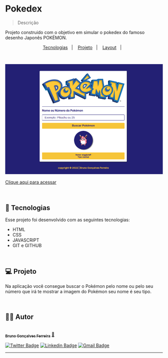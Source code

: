 # Pokedex

> Descrição

Projeto construido com o objetivo em simular o pokedex do famoso desenho Japonês POKÉMON.

<p align="center">
  <a href="#-tecnologias">Tecnologias</a>&nbsp;&nbsp;&nbsp;|&nbsp;&nbsp;&nbsp;
  <a href="#-projeto">Projeto</a>&nbsp;&nbsp;&nbsp;|&nbsp;&nbsp;&nbsp;
  <a href="#-layout">Layout</a>&nbsp;&nbsp;&nbsp;|&nbsp;&nbsp;&nbsp;
</p>

<br>

![preview](./.github/preview.png)

[Clique aqui para acessar](https://brunogoncalvesferreira.github.io/NLWeSports/)

<br>

## 🚀 Tecnologias

Esse projeto foi desenvolvido com as seguintes tecnologias:

- HTML
- CSS
- JAVASCRIPT
- GIT e GITHUB

<br>

## 💻 Projeto

Na aplicação você consegue buscar o Pokémon pelo nome ou pelo seu número que irá te mostrar a imagem do Pokémon seu nome é seu tipo.

<br>

## 🧑‍💻 Autor

<a href="https://www.instagram.com/brunogonferreira/">
 <img style="border-radius: 50%;" src="https://github.com/brunogoncalvesferreira.png" width="100px;" alt=""/>
 <br />
 <sub><b>Bruno Gonçalves Ferreira</b></sub></a> <a href="https://github.com/brunogoncalvesferreira" title="Bruno Gonçalves Ferreira">🚀</a>
 <br />

[![Twitter Badge](https://img.shields.io/badge/-@BrunoGoFerreir-1ca0f1?style=flat-square&labelColor=1ca0f1&logo=twitter&logoColor=white&link=https://twitter.com/BrunoGoferreir)](https://twitter.com/BrunoGoferreir) [![Linkedin Badge](https://img.shields.io/badge/-Bruno-blue?style=flat-square&logo=Linkedin&logoColor=white&link=https://www.linkedin.com/in/bruno-gon%C3%A7alves-ferreira-9a4793184/)](https://www.linkedin.com/in/bruno-gon%C3%A7alves-ferreira-9a4793184/) 
[![Gmail Badge](https://img.shields.io/badge/-brunogonferreira@gmail.com-c14438?style=flat-square&logo=Gmail&logoColor=white&link=mailto:brunogonferreira@gmail.com)](mailto:brunogonferreira@gmail.com)

---


